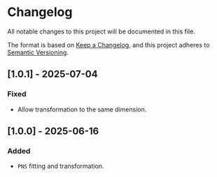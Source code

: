 # Changelog

All notable changes to this project will be documented in this file.

The format is based on [Keep a Changelog](https://keepachangelog.com/en/1.1.0/),
and this project adheres to [Semantic Versioning](https://semver.org/spec/v2.0.0.html).

## [1.0.1] - 2025-07-04

### Fixed

- Allow transformation to the same dimension.

## [1.0.0] - 2025-06-16

### Added

- `PNS` fitting and transformation.
